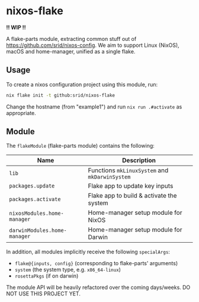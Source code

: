 # nixos-flake

**!! WIP !!**

A flake-parts module, extracting common stuff out of https://github.com/srid/nixos-config. We aim to support Linux (NixOS), macOS and home-manager, unified as a single flake.

## Usage

To create a nixos configuration project using this module, run:

```sh
nix flake init -t github:srid/nixos-flake
```

Change the hostname (from "example1") and run `nix run .#activate` as appropriate.

## Module

The `flakeModule` (flake-parts module) contains the following:

| Name                         | Description                                    |
| ---------------------------- | ---------------------------------------------- |
| `lib`                        | Functions `mkLinuxSystem` and `mkDarwinSystem` |
| `packages.update`            | Flake app to update key inputs                 |
| `packages.activate`          | Flake app to build & activate the system       |
| `nixosModules.home-manager`  | Home-manager setup module for NixOS            |
| `darwinModules.home-manager` | Home-manager setup module for Darwin           |

In addition, all modules implicitly receive the following `specialArgs`:

- `flake@{inputs, config}` (corresponding to flake-parts' arguments)
- `system` (the system type, e.g. `x86_64-linux`)
- `rosettaPkgs` (if on darwin)

The module API will be heavily refactored over the coming days/weeks. DO NOT USE THIS PROJECT YET.
